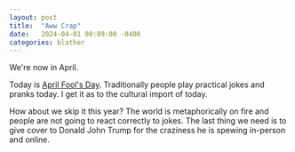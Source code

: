```yaml
---
layout: post
title:  "Aww Crap"
date:   2024-04-01 00:09:00 -0400
categories: blather
---
```

We're now in April.

Today is [April Fool's Day](https://simple.wikipedia.org/w/index.php?title=April_Fools%27_Day&direction=next&oldid=9217343).  Traditionally people play practical jokes and pranks today.  I get it as to the cultural import of today.

How about we skip it this year?  The world is metaphorically on fire and people are not going to react correctly to jokes.  The last thing we need is to give cover to Donald John Trump for the craziness he is spewing in-person and online.

